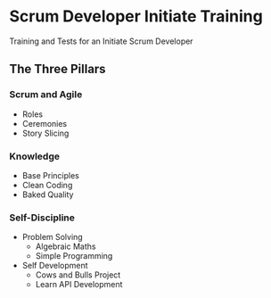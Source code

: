 # Scrum Developer Initiate Training
Training and Tests for an Initiate Scrum Developer

## The Three Pillars

### Scrum and Agile
- Roles
- Ceremonies
- Story Slicing

### Knowledge
- Base Principles
- Clean Coding
- Baked Quality

### Self-Discipline
- Problem Solving
  - Algebraic Maths
  - Simple Programming
- Self Development
   - Cows and Bulls Project
   - Learn API Development
